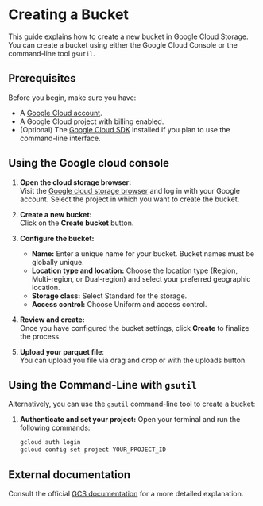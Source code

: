 # Creating a Bucket

This guide explains how to create a new bucket in Google Cloud Storage. You can create a bucket using either the Google Cloud Console or the command-line tool `gsutil`.

## Prerequisites

Before you begin, make sure you have:

- A [Google Cloud account](https://cloud.google.com/).
- A Google Cloud project with billing enabled.
- (Optional) The [Google Cloud SDK](https://cloud.google.com/sdk) installed if you plan to use the command-line interface.

## Using the Google cloud console

1. **Open the cloud storage browser:**  
   Visit the [Google cloud storage browser](https://console.cloud.google.com/storage/browser) and log in with your Google account. Select the project in which you want to create the bucket.

2. **Create a new bucket:**  
   Click on the **Create bucket** button.

3. **Configure the bucket:**

   - **Name:** Enter a unique name for your bucket. Bucket names must be globally unique.
   - **Location type and location:** Choose the location type (Region, Multi-region, or Dual-region) and select your preferred geographic location.
   - **Storage class:** Select Standard for the storage.
   - **Access control:** Choose Uniform and access control.

4. **Review and create:**  
   Once you have configured the bucket settings, click **Create** to finalize the process.

5. **Upload your parquet file**:  
   You can upload you file via drag and drop or with the uploads button.

## Using the Command-Line with `gsutil`

Alternatively, you can use the `gsutil` command-line tool to create a bucket:

1. **Authenticate and set your project:**
   Open your terminal and run the following commands:
   ```bash
   gcloud auth login
   gcloud config set project YOUR_PROJECT_ID
   ```

## External documentation

Consult the official [GCS documentation](https://cloud.google.com/storage/docs/creating-buckets) for a more detailed explanation.
